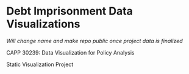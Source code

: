 # Debt Imprisonment Data Visualizations

*Will change name and make repo public once project data is finalized*

CAPP 30239: Data Visualization for Policy Analysis 

Static Visualization Project
